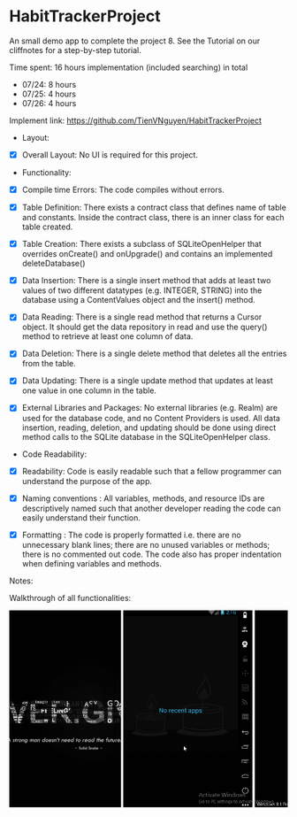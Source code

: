 # HabitTrackerProject
An small demo app to complete the project 8. See the Tutorial on our cliffnotes for a step-by-step tutorial.

Time spent: 16 hours implementation (included searching) in total
 - 07/24: 8 hours
 - 07/25: 4 hours
 - 07/26: 4 hours
 
Implement link: https://github.com/TienVNguyen/HabitTrackerProject

 - Layout:
 * [x] Overall Layout: No UI is required for this project.

 - Functionality:
 * [x] Compile time Errors: The code compiles without errors.
 * [x] Table Definition: There exists a contract class that defines name of table and constants. Inside the contract class, there is an inner class for each table created.
 * [x] Table Creation: There exists a subclass of SQLiteOpenHelper that overrides onCreate() and onUpgrade() and contains an implemented deleteDatabase()
 * [x] Data Insertion: There is a single insert method that adds at least two values of two different datatypes (e.g. INTEGER, STRING) into the database using a ContentValues object and the insert() method.
 * [x] Data Reading: There is a single read method that returns a Cursor object. It should get the data repository in read and use the query() method to retrieve at least one column of data.
 * [x] Data Deletion: There is a single delete method that deletes all the entries from the table.
 * [x] Data Updating: There is a single update method that updates at least one value in one column in the table.
 * [x] External Libraries and Packages: No external libraries (e.g. Realm) are used for the database code, and no Content Providers is used. All data insertion, reading, deletion, and updating should be done using direct method calls to the SQLite database in the SQLiteOpenHelper class.
 

 - Code Readability:
 * [x] Readability: Code is easily readable such that a fellow programmer can understand the purpose of the app.
 * [x] Naming conventions : All variables, methods, and resource IDs are descriptively named such that another developer reading the code can easily understand their function.
 * [x] Formatting : The code is properly formatted i.e. there are no unnecessary blank lines; there are no unused variables or methods; there is no commented out code. The code also has proper indentation when defining variables and methods.
 

Notes:

Walkthrough of all functionalities:

![Video Walkthrough](habit_tracker_project.gif)